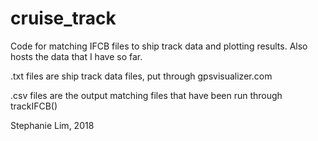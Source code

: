 # cruise_track
Code for matching IFCB files to ship track data and plotting results. Also hosts the data that I have so far.

.txt files are ship track data files, put through gpsvisualizer.com

.csv files are the output matching files that have been run through trackIFCB()

Stephanie Lim, 2018
